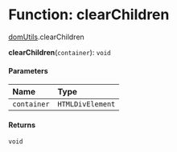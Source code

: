 # Function: clearChildren

[domUtils](/en/auto-docs/editor/modules/domUtils.md).clearChildren

**clearChildren**(`container`): `void`

#### Parameters

| Name | Type |
| :------ | :------ |
| `container` | `HTMLDivElement` |

#### Returns

`void`
